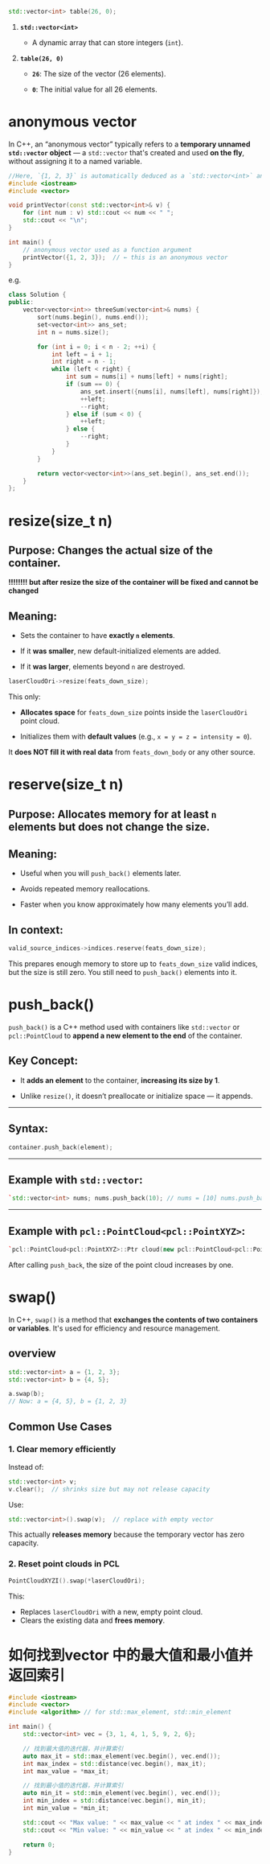 ```cpp
std::vector<int> table(26, 0);
```
1. **`std::vector<int>`**
    
    - A dynamic array that can store integers (`int`).
        
2. **`table(26, 0)`**
    
    - **`26`**: The size of the vector (26 elements).
        
    - **`0`**: The initial value for all 26 elements.

# anonymous vector
In C++, an “anonymous vector” typically refers to a **temporary unnamed `std::vector` object** — a `std::vector` that's created and used **on the fly**, without assigning it to a named variable.
```cpp
//Here, `{1, 2, 3}` is automatically deduced as a `std::vector<int>` and passed to `printVector`. You don’t name it — you just use it directly.
#include <iostream>
#include <vector>

void printVector(const std::vector<int>& v) {
    for (int num : v) std::cout << num << " ";
    std::cout << "\n";
}

int main() {
    // anonymous vector used as a function argument
    printVector({1, 2, 3});  // ← this is an anonymous vector
}

```
e.g.
```cpp
class Solution {
public:
    vector<vector<int>> threeSum(vector<int>& nums) {
        sort(nums.begin(), nums.end());
        set<vector<int>> ans_set;
        int n = nums.size();

        for (int i = 0; i < n - 2; ++i) {
            int left = i + 1;
            int right = n - 1;
            while (left < right) {
                int sum = nums[i] + nums[left] + nums[right];
                if (sum == 0) {
                    ans_set.insert({nums[i], nums[left], nums[right]});
                    ++left;
                    --right;
                } else if (sum < 0) {
                    ++left;
                } else {
                    --right;
                }
            }
        }

        return vector<vector<int>>(ans_set.begin(), ans_set.end());
    }
};

```
# resize(size_t n)

## Purpose: **Changes the actual size** of the container.

**!!!!!!!!  but after resize the size of the container will be fixed and cannot be changed**


## Meaning:

- Sets the container to have **exactly `n` elements**.
    
- If it **was smaller**, new default-initialized elements are added.
    
- If it **was larger**, elements beyond `n` are destroyed.
```cpp
laserCloudOri->resize(feats_down_size);
```
This only:

- **Allocates space** for `feats_down_size` points inside the `laserCloudOri` point cloud.
    
- Initializes them with **default values** (e.g., `x = y = z = intensity = 0`).
    

It **does NOT fill it with real data** from `feats_down_body` or any other source.


# reserve(size_t n)
## Purpose: **Allocates memory** for at least `n` elements but does **not change the size**.

## Meaning:

- Useful when you will `push_back()` elements later.
    
- Avoids repeated memory reallocations.
    
- Faster when you know approximately how many elements you’ll add.
## In context:
```cpp
valid_source_indices->indices.reserve(feats_down_size);
```
This prepares enough memory to store up to `feats_down_size` valid indices, but the size is still zero. You still need to `push_back()` elements into it.

# push_back()
`push_back()` is a C++ method used with containers like `std::vector` or `pcl::PointCloud` to **append a new element to the end** of the container.
## Key Concept:

- It **adds an element** to the container, **increasing its size by 1**.
    
- Unlike `resize()`, it doesn’t preallocate or initialize space — it appends.
---

## Syntax:
```cpp
container.push_back(element);
```
---

## Example with `std::vector`:

```cpp
`std::vector<int> nums; nums.push_back(10); // nums = [10] nums.push_back(20); // nums = [10, 20]`
```
---

## Example with `pcl::PointCloud<pcl::PointXYZ>`:

```cpp
`pcl::PointCloud<pcl::PointXYZ>::Ptr cloud(new pcl::PointCloud<pcl::PointXYZ>); pcl::PointXYZ pt; pt.x = 1.0; pt.y = 2.0; pt.z = 3.0; cloud->push_back(pt);  // Adds one point to the cloud`
```

After calling `push_back`, the size of the point cloud increases by one.

# swap()
In C++, `swap()` is a method that **exchanges the contents of two containers or variables**. It's used for efficiency and resource management.
## overview
```cpp
std::vector<int> a = {1, 2, 3};
std::vector<int> b = {4, 5};

a.swap(b);
// Now: a = {4, 5}, b = {1, 2, 3}
```

## Common Use Cases

### 1. **Clear memory efficiently**

Instead of:

```cpp
std::vector<int> v; 
v.clear();  // shrinks size but may not release capacity
```

Use:
```cpp
std::vector<int>().swap(v);  // replace with empty vector
```
This actually **releases memory** because the temporary vector has zero capacity.

### 2. Reset point clouds in PCL
```cpp
PointCloudXYZI().swap(*laserCloudOri);
```
This:
- Replaces `laserCloudOri` with a new, empty point cloud.
- Clears the existing data and **frees memory**.


# 如何找到vector 中的最大值和最小值并返回索引
```cpp
#include <iostream>
#include <vector>
#include <algorithm> // for std::max_element, std::min_element

int main() {
    std::vector<int> vec = {3, 1, 4, 1, 5, 9, 2, 6};

    // 找到最大值的迭代器，并计算索引
    auto max_it = std::max_element(vec.begin(), vec.end());
    int max_index = std::distance(vec.begin(), max_it);
    int max_value = *max_it;

    // 找到最小值的迭代器，并计算索引
    auto min_it = std::min_element(vec.begin(), vec.end());
    int min_index = std::distance(vec.begin(), min_it);
    int min_value = *min_it;

    std::cout << "Max value: " << max_value << " at index " << max_index << '\n';
    std::cout << "Min value: " << min_value << " at index " << min_index << '\n';

    return 0;
}
```


